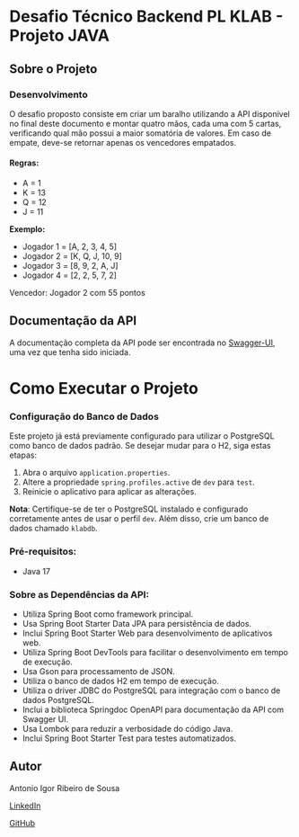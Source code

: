 # Desafio Técnico Backend PL KLAB - Projeto JAVA

## Sobre o Projeto

### Desenvolvimento

O desafio proposto consiste em criar um baralho utilizando a API disponível no final deste documento e montar quatro mãos, cada uma com 5 cartas, verificando qual mão possui a maior somatória de valores. Em caso de empate, deve-se retornar apenas os vencedores empatados.

#### Regras:
- A = 1
- K = 13
- Q = 12
- J = 11

**Exemplo:**
- Jogador 1 = [A, 2, 3, 4, 5]
- Jogador 2 = [K, Q, J, 10, 9]
- Jogador 3 = [8, 9, 2, A, J]
- Jogador 4 = [2, 2, 5, 7, 2]

Vencedor: Jogador 2 com 55 pontos

## Documentação da API

A documentação completa da API pode ser encontrada no [Swagger-UI](http://localhost:8081/swagger-ui/index.html#/), uma vez que tenha sido iniciada.

# Como Executar o Projeto

### Configuração do Banco de Dados

Este projeto já está previamente configurado para utilizar o PostgreSQL como banco de dados padrão. Se desejar mudar para o H2, siga estas etapas:

1. Abra o arquivo `application.properties`.
2. Altere a propriedade `spring.profiles.active` de `dev` para `test`.
3. Reinicie o aplicativo para aplicar as alterações.

**Nota**: Certifique-se de ter o PostgreSQL instalado e configurado corretamente antes de usar o perfil `dev`. Além disso, crie um banco de dados chamado `klabdb`.

### Pré-requisitos:
- Java 17

### Sobre as Dependências da API:

- Utiliza Spring Boot como framework principal.
- Usa Spring Boot Starter Data JPA para persistência de dados.
- Inclui Spring Boot Starter Web para desenvolvimento de aplicativos web.
- Utiliza Spring Boot DevTools para facilitar o desenvolvimento em tempo de execução.
- Usa Gson para processamento de JSON.
- Utiliza o banco de dados H2 em tempo de execução.
- Utiliza o driver JDBC do PostgreSQL para integração com o banco de dados PostgreSQL.
- Inclui a biblioteca Springdoc OpenAPI para documentação da API com Swagger UI.
- Usa Lombok para reduzir a verbosidade do código Java.
- Inclui Spring Boot Starter Test para testes automatizados.

## Autor
Antonio Igor Ribeiro de Sousa

[LinkedIn](https://www.linkedin.com/in/igor-ribeiro-sousa/)

[GitHub](https://github.com/igor-ribeiro-sousa)
